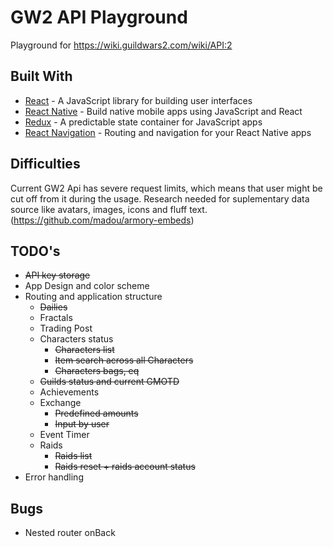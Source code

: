 # GW2 API Playground

Playground for https://wiki.guildwars2.com/wiki/API:2

## Built With

* [React](https://reactjs.org/) - A JavaScript library for building user interfaces
* [React Native](https://facebook.github.io/react-native/) - Build native mobile apps using JavaScript and React
* [Redux](https://redux.js.org/) - A predictable state container for JavaScript apps
* [React Navigation](https://reactnavigation.org/) - Routing and navigation for your React Native apps

## Difficulties

Current GW2 Api has severe request limits, which means that user might be cut off from it during the usage.
Research needed for suplementary data source like avatars, images, icons and fluff text. (https://github.com/madou/armory-embeds)

## TODO's

* <del>API key storage</del>
* App Design and color scheme
* Routing and application structure
  * <del>Dailies</del>
  * Fractals
  * Trading Post
  * Characters status
    * <del>Characters list</del>
    * <del>Item search across all Characters</del>
    * <del>Characters bags, eq</del>
  * <del>Guilds status and current GMOTD</del>
  * Achievements
  * Exchange
    * <del>Predefined amounts</del>
    * <del>Input by user</del>
  * Event Timer
  * Raids
    * <del>Raids list</del>
    * <del>Raids reset + raids account status</del>
* Error handling

## Bugs
* Nested router onBack
